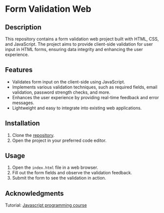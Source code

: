 # Form Validation Web
## Description

This repository contains a form validation web project built with HTML, CSS, and JavaScript. The project aims to provide client-side validation for user input in HTML forms, ensuring data integrity and enhancing the user experience.

## Features

- Validates form input on the client-side using JavaScript.
- Implements various validation techniques, such as required fields, email validation, password strength checks, and more.
- Enhances the user experience by providing real-time feedback and error messages.
- Lightweight and easy to integrate into existing web applications.

## Installation

1. Clone the [repository](https://github.com/rellasie/form-validation-2.git).
2. Open the project in your preferred code editor.

## Usage

1. Open the `index.html` file in a web browser.
2. Fill out the form fields and observe the validation feedback.
3. Submit the form to see the validation in action.

## Acknowledgments
Tutorial: [Javascript programming course](https://fullstack.edu.vn/learning/javascript-co-ban)
